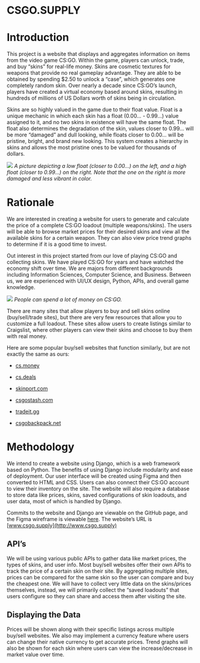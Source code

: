 # CSGO.SUPPLY
# Introduction

This project is a website that displays and aggregates information on items from the video game CS:GO. Within the game, players can unlock, trade, and buy “skins” for real-life money. Skins are cosmetic textures for weapons that provide no real gameplay advantage. They are able to be obtained by spending $2.50 to unlock a “case”, which generates one completely random skin. Over nearly a decade since CS:GO’s launch, players have created a virtual economy based around skins, resulting in hundreds of millions of US Dollars worth of skins being in circulation.

  

Skins are so highly valued in the game due to their float value. Float is a unique mechanic in which each skin has a float (0.00… - 0.99…) value assigned to it, and no two skins in existence will have the same float. The float also determines the degradation of the skin, values closer to 0.99… will be more “damaged” and dull looking, while floats closer to 0.00… will be pristine, bright, and brand new looking. This system creates a hierarchy in skins and allows the most pristine ones to be valued for thousands of dollars.

  

![](https://lh3.googleusercontent.com/mwh_A29lcjOAy45DBVQTsaDtvLKHjY7CjWenuZbl6xY7LzySC_isTdjY7oL6YvCd0xLr9SGJZ2zwPsP4U4a1XoQ0DHlMIh5rsIx23d5IhzWMTgUwCCot2B4ddjtUKdnrz8CLnU6C)
*A picture depicting a low float (closer to 0.00…) on the left, and a high float (closer to 0.99…) on the right. Note that the one on the right is more damaged and less vibrant in color.*

# Rationale

We are interested in creating a website for users to generate and calculate the price of a complete CS:GO loadout (multiple weapons/skins). The users will be able to browse market prices for their desired skins and view all the available skins for a certain weapon. They can also view price trend graphs to determine if it is a good time to invest.

  

Out interest in this project started from our love of playing CS:GO and collecting skins. We have played CS:GO for years and have watched the economy shift over time. We are majors from different backgrounds including Information Sciences, Computer Science, and Business. Between us, we are experienced with UI/UX design, Python, APIs, and overall game knowledge.

  

![](https://lh5.googleusercontent.com/E_oaYr3XVRIF_1p6h7T76ZwCTK0HP4e1mCCg7hcboDRuYoVpFtT2oclql_Y3ym58dXH-dgSZkrKIa-i1CGPBMta3ShJpYe_8UpQ5iK77hhtdtQ0jHvSccEYsQhKhw01d07JZLBhv)
*People can spend a lot of money on CS:GO.*

  

There are many sites that allow players to buy and sell skins online (buy/sell/trade sites), but there are very few resources that allow you to customize a full loadout. These sites allow users to create listings similar to Craigslist, where other players can view their skins and choose to buy them with real money.

  

Here are some popular buy/sell websites that function similarly, but are not exactly the same as ours:

-   [cs.money](https://cs.money/)
    
-   [cs.deals](https://cs.deals/)
    
-   [skinport.com](https://skinport.com/)
    
-   [csgostash.com](https://csgostash.com/)
    
-   [tradeit.gg](https://tradeit.gg/)
    
-   [csgobackpack.net](https://csgobackpack.net/items-db/index.php)
    

# Methodology

We intend to create a website using Django, which is a web framework based on Python. The benefits of using Django include modularity and ease of deployment. Our user interface will be created using Figma and then converted to HTML and CSS. Users can also connect their CS:GO account to view their inventory on the site. The website will also require a database to store data like prices, skins, saved configurations of skin loadouts, and user data, most of which is handled by Django.

  

Commits to the website and Django are viewable on the GitHub page, and the Figma wireframe is viewable [here](https://www.figma.com/file/vv0T6Y8B3S8Yz7EPsWnlfz/Website?node-id=0%3A1). The website’s URL is [www.csgo.supply](http://www.csgo.supply)

## API’s

We will be using various public APIs to gather data like market prices, the types of skins, and user info. Most buy/sell websites offer their own APIs to track the price of a certain skin on their site. By aggregating multiple sites, prices can be compared for the same skin so the user can compare and buy the cheapest one. We will have to collect very little data on the skins/prices themselves, instead, we will primarily collect the “saved loadouts” that users configure so they can share and access them after visiting the site.

  

## Displaying the Data

Prices will be shown along with their specific listings across multiple buy/sell websites. We also may implement a currency feature where users can change their native currency to get accurate prices. Trend graphs will also be shown for each skin where users can view the increase/decrease in market value over time.
